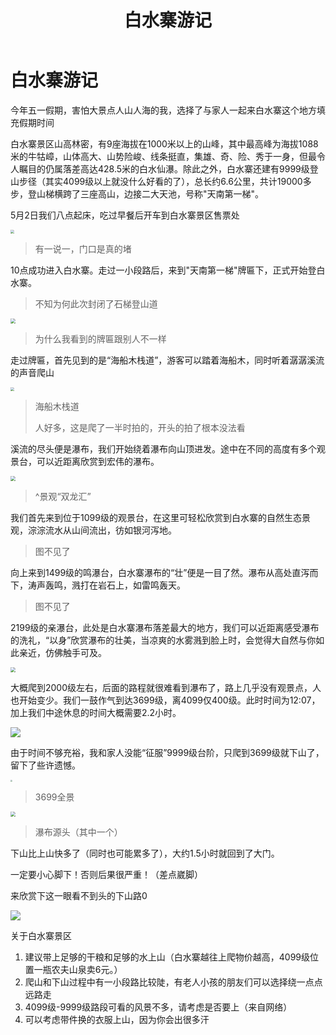 ﻿---
layout: article
title: 白水寨游记
mathjax: true
---
#  白水寨游记

今年五一假期，害怕大景点人山人海的我，选择了与家人一起来白水寨这个地方填充假期时间

白水寨景区山高林密，有9座海拔在1000米以上的山峰，其中最高峰为海拔1088米的牛牯嶂，山体高大、山势险峻、线条挺直，集雄、奇、险、秀于一身，但最令人瞩目的仍属落差高达428.5米的白水仙瀑。除此之外，白水寨还建有9999级登山步径（其实4099级以上就没什么好看的了），总长约6.6公里，共计19000多步，登山梯横跨了三座高山，边接二大天池，号称"天南第一梯"。

5月2日我们八点起床，吃过早餐后开车到白水寨景区售票处

<img src="https://i.328888.xyz/2023/05/03/iMRZNw.jpeg" style="zoom:40%;" />

> 有一说一，门口是真的堵
>

10点成功进入白水寨。走过一小段路后，来到"天南第一梯"牌匾下，正式开始登白水寨。

> 不知为何此次封闭了石梯登山道

<img src="https://i.328888.xyz/2023/05/03/iMRida.jpeg" style="zoom:50%;" />

> 为什么我看到的牌匾跟别人不一样 

走过牌匾，首先见到的是“海船木栈道”，游客可以踏着海船木，同时听着潺潺溪流的声音爬山

<img src="https://i.328888.xyz/2023/05/03/iMR4EL.jpeg" style="zoom:35%;" />

> 海船木栈道
>
> 人好多，这是爬了一半时拍的，开头的拍了根本没法看 

溪流的尽头便是瀑布，我们开始绕着瀑布向山顶进发。途中在不同的高度有多个观景台，可以近距离欣赏到宏伟的瀑布。

<img src="https://i.328888.xyz/2023/05/03/iMRt93.jpeg" style="zoom:50%;" />

> ^景观“双龙汇” 

我们首先来到位于1099级的观景台，在这里可轻松欣赏到白水寨的自然生态景观，淙淙流水从山间流出，彷如银河泻地。

> 图不见了

向上来到1499级的鸣瀑台，白水寨瀑布的“壮”便是一目了然。瀑布从高处直泻而下，涛声轰鸣，溅打在岩石上，如雷鸣轰天。

> 图不见了

2199级的亲瀑台，此处是白水寨瀑布落差最大的地方，我们可以近距离感受瀑布的洗礼，“以身”欣赏瀑布的壮美，当凉爽的水雾溅到脸上时，会觉得大自然与你如此亲近，仿佛触手可及。

<img src="https://i.328888.xyz/2023/05/03/iMRF5w.png" style="zoom:50%;" />

大概爬到2000级左右，后面的路程就很难看到瀑布了，路上几乎没有观景点，人也开始变少。我们一鼓作气到达3699级，离4099仅400级。此时时间为12:07，加上我们中途休息的时间大概需要2.2小时。

![](https://i.328888.xyz/2023/05/03/iMR5zk.jpeg)

由于时间不够充裕，我和家人没能“征服”9999级台阶，只爬到3699级就下山了，留下了些许遗憾。

<img src="https://i.328888.xyz/2023/05/03/iMRabZ.jpeg" style="zoom:20%;" />

> 3699全景

<img src="https://i.328888.xyz/2023/05/03/iMR1zF.jpeg" style="zoom:50%;" />

> 瀑布源头（其中一个）

下山比上山快多了（同时也可能累多了），大约1.5小时就回到了大门。

一定要小心脚下！否则后果很严重！（差点崴脚）

来欣赏下这一眼看不到头的下山路0

![](https://i.328888.xyz/2023/05/03/iMcZKC.jpeg)

关于白水寨景区

1. 建议带上足够的干粮和足够的水上山（白水寨越往上爬物价越高，4099级位置一瓶农夫山泉卖6元。）
2. 爬山和下山过程中有一小段路比较陡，有老人小孩的朋友们可以选择绕一点点远路走
3. 4099级-9999级路段可看的风景不多，请考虑是否要上（来自网络）
4. 可以考虑带件换的衣服上山，因为你会出很多汗
